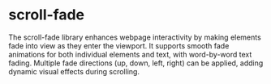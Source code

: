 # scroll-fade
The scroll-fade library enhances webpage interactivity by making elements fade into view as they enter the viewport. It supports smooth fade animations for both individual elements and text, with word-by-word text fading. Multiple fade directions (up, down, left, right) can be applied, adding dynamic visual effects during scrolling.
